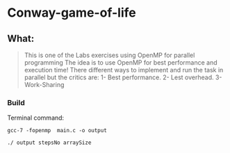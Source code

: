 # Conway-game-of-life

## What:
> This is one of the Labs exercises using OpenMP for parallel programming 
> The idea is to use OpenMP for best performance and execution time! 
> There different ways to implement and run the task in parallel but the critics are: 
1- Best performance.
2- Lest overhead.
3- Work-Sharing 

### Build 
Terminal command: 

```
gcc-7 -fopenmp  main.c -o output 
```

```
./ output stepsNo arraySize
```
